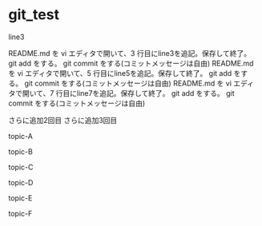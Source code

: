 # git_test

line3


README.md を vi エディタで開いて、3 行目にline3を追記。保存して終了。
git add をする。
git commit をする(コミットメッセージは自由)
README.md を vi エディタで開いて、5 行目にline5を追記。保存して終了。
git add をする。
git commit をする(コミットメッセージは自由)
README.md を vi エディタで開いて、7 行目にline7を追記。保存して終了。
git add をする。
git commit をする(コミットメッセージは自由)

さらに追加2回目
さらに追加3回目

topic-A

topic-B

topic-C

topic-D

topic-E

topic-F
